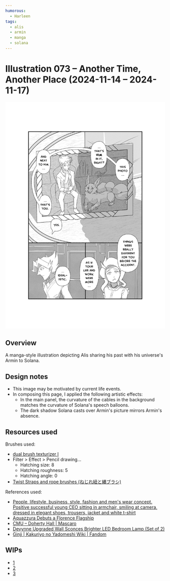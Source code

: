 ```yaml
---
humorous:
  - Harleen
tags:
  - alis
  - armin
  - manga
  - solana
---
```


# Illustration 073 – Another Time, Another Place (2024-11-14 – 2024-11-17)

<img src="assets/2024-11-14_image-229.png">

## Overview

A manga-style illustration depicting Alis sharing his past with his universe's Armin to Solana.

## Design notes

- This image may be motivated by current life events.
- In composing this page, I applied the following artistic effects:
  - In the main panel, the curvature of the cables in the background matches the curvature of Solana's speech balloons.
  - The dark shadow Solana casts over Armin's picture mirrors Armin's absence.

## Resources used

Brushes used:

- [dual brush texturizer I](https://assets.clip-studio.com/en-us/detail?id=1951649)
- Filter > Effect > Pencil drawing...
  - Hatching size: 8
  - Hatching roughness: 5
  - Hatching angle: 0
- [Twist Straps and rope brushes (ねじれ紐と縄ブラシ)](https://assets.clip-studio.com/en-us/detail?id=1618084)

References used:

- [People, lifestyle, business, style, fashion and men's wear concept. Positive successful young CEO sitting in armchair, smiling at camera, dressed in elegant shoes, trousers, jacket and white t-shirt](https://stock.adobe.com/images/-/216334635)
- [Aquazzura Debuts a Florence Flagship](https://www.architecturaldigest.com/story/aquazzura-flagship-florence-italy-article)
- [CMU – Doherty Hall | Mascaro](https://www.mascaroconstruction.com/projects/cmu-doherty-hall/)
- [Devynne Upgraded Wall Sconces Brighter LED Bedroom Lamp (Set of 2)](https://www.wayfair.com/lighting/pdp/-w100359617.html)
- [Ginji | Kakuriyo no Yadomeshi Wiki | Fandom](https://kakuriyo.fandom.com/wiki/Ginji?file=Ginji_as_a_fox.png)

## WIPs

- [1](https://cdn.discordapp.com/attachments/1208868988851847168/1307532865591967855/image.png)
- [2](https://cdn.discordapp.com/attachments/1208868988851847168/1307847357794095165/image.png)
- [3](https://cdn.discordapp.com/attachments/1208868988851847168/1307877221243031662/SPOILER_image.png)
